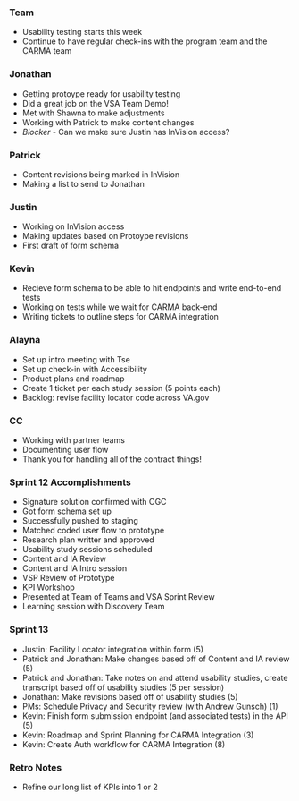 ### Team
- Usability testing starts this week
- Continue to have regular check-ins with the program team and the CARMA team
### Jonathan
- Getting protoype ready for usability testing
- Did a great job on the VSA Team Demo!
- Met with Shawna to make adjustments
- Working with Patrick to make content changes
- *Blocker* - Can we make sure Justin has InVision access?
### Patrick
- Content revisions being marked in InVision
- Making a list to send to Jonathan
### Justin
- Working on InVision access
- Making updates based on Protoype revisions
- First draft of form schema
### Kevin
- Recieve form schema to be able to hit endpoints and write end-to-end tests
- Working on tests while we wait for CARMA back-end
- Writing tickets to outline steps for CARMA integration
### Alayna
- Set up intro meeting with Tse
- Set up check-in with Accessibility
- Product plans and roadmap
- Create 1 ticket per each study session (5 points each)
- Backlog: revise facility locator code across VA.gov
### CC
- Working with partner teams
- Documenting user flow
- Thank you for handling all of the contract things!

### Sprint 12 Accomplishments
- Signature solution confirmed with OGC
- Got form schema set up
- Successfully pushed to staging
- Matched coded user flow to prototype
- Research plan writter and approved
- Usability study sessions scheduled
- Content and IA Review 
- Content and IA Intro session
- VSP Review of Prototype
- KPI Workshop
- Presented at Team of Teams and VSA Sprint Review
- Learning session with Discovery Team

### Sprint 13
- Justin: Facility Locator integration within form (5)
- Patrick and Jonathan: Make changes based off of Content and IA review (5)
- Patrick and Jonathan: Take notes on and attend usability studies, create transcript based off of usability studies (5 per session)
- Jonathan: Make revisions based off of usability studies (5) 
- PMs: Schedule Privacy and Security review (with Andrew Gunsch) (1)
- Kevin: Finish form submission endpoint (and associated tests) in the API (5)
- Kevin: Roadmap and Sprint Planning for CARMA Integration (3)
- Kevin: Create Auth workflow for CARMA Integration (8)


### Retro Notes
- Refine our long list of KPIs into 1 or 2
